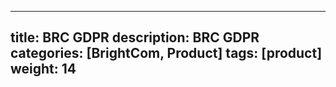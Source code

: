 ---
title: BRC GDPR
description: BRC GDPR
categories: [BrightCom, Product]
tags: [product]
weight: 14
----

